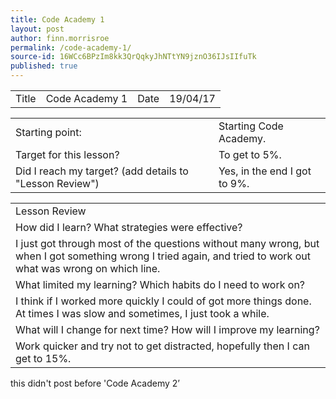 ```yaml
---
title: Code Academy 1
layout: post
author: finn.morrisroe
permalink: /code-academy-1/
source-id: 16WCc6BPzIm8kk3QrQqkyJhNTtYN9jznO36IJsIIfuTk
published: true
---
```

<table>
  <tr>
    <td>Title</td>
    <td>Code Academy 1</td>
    <td>Date</td>
    <td>19/04/17</td>
  </tr>
</table>


<table>
  <tr>
    <td>Starting point:</td>
    <td>Starting Code Academy.</td>
  </tr>
  <tr>
    <td>Target for this lesson?</td>
    <td>To get to 5%.
</td>
  </tr>
  <tr>
    <td>Did I reach my target? 
(add details to "Lesson Review")</td>
    <td>Yes, in the end I got to 9%.</td>
  </tr>
</table>


<table>
  <tr>
    <td>Lesson Review</td>
  </tr>
  <tr>
    <td>How did I learn? What strategies were effective? </td>
  </tr>
  <tr>
    <td>I just got through most of the questions without many wrong, but when I got something wrong I tried again, and tried to work out what was wrong on which line. </td>
  </tr>
  <tr>
    <td>What limited my learning? Which habits do I need to work on? </td>
  </tr>
  <tr>
    <td>I think if I worked more quickly I could of got more things done. At times I was slow and sometimes, I just took a while.</td>
  </tr>
  <tr>
    <td>What will I change for next time? How will I improve my learning?</td>
  </tr>
  <tr>
    <td>Work quicker and try not to get distracted, hopefully then I can get to 15%.</td>
  </tr>
</table>


this didn't post before 'Code Academy 2’

